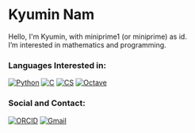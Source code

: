 # Kyumin Nam 
Hello, I'm Kyumin, with miniprime1 (or miniprime) as id. <br>
I’m interested in mathematics and programming. <br>

### Languages Interested in: <br>
[![Python](https://img.shields.io/badge/Python-3776AB?style=flat&logo=python&logoColor=white)](https://www.python.org/)
[![C](https://img.shields.io/badge/C-A8B9CC?style=flat&logo=C&logoColor=white)](https://devdocs.io/c/)
[![CS](https://img.shields.io/badge/C%23-239120?style=flat&logo=.net&logoColor=white)](https://dotnet.microsoft.com/)
[![Octave](https://img.shields.io/badge/Octave-0790C0?style=flat&logo=Octave&logoColor=white)](https://www.gnu.org/software/octave/index)<br>

### Social and Contact: <br>
[![ORCID](https://img.shields.io/badge/ORCID-aecd54?style=flat&logo=orcid&logoColor=white&textColor=white)](https://orcid.org/0000-0002-1152-8471)
[![Gmail](https://img.shields.io/badge/Gmail-d14836?style=flat&logo=gmail&logoColor=white)](mailto:godbros.miniprime@gmail.com)
